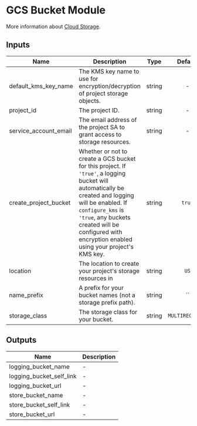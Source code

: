 # GCS Bucket Module

More information about [Cloud Storage](https://cloud.google.com/storage/).

## Inputs

| Name | Description | Type | Default |
|------|-------------|:----:|:-----:|
| default\_kms\_key\_name | The KMS key name to use for encryption/decryption of project storage objects. | string | - |
| project\_id | The project ID. | string | - |
| service\_account\_email | The email address of the project SA to grant access to storage resources. | string | - |
| create\_project\_bucket | Whether or not to create a GCS bucket for this project. If `'true'`, a logging bucket will automatically be created and logging will be enabled. If `configure_kms` is `'true`, any buckets created will be configured with encryption enabled using your project's KMS key. | string | `true` |
| location | The location to create your project's storage resources in | string | `US` |
| name\_prefix | A prefix for your bucket names (not a storage prefix path). | string | `` |
| storage\_class | The storage class for your bucket. | string | `MULTIREGIONAL` |

## Outputs

| Name | Description |
|------|-------------|
| logging\_bucket\_name | - |
| logging\_bucket\_self\_link | - |
| logging\_bucket\_url | - |
| store\_bucket\_name | - |
| store\_bucket\_self\_link | - |
| store\_bucket\_url | - |


